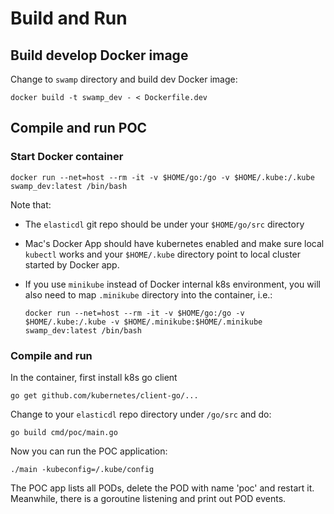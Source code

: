 # Build and Run

## Build develop Docker image

Change to `swamp` directory and build dev Docker image:

```
docker build -t swamp_dev - < Dockerfile.dev
```

## Compile and run POC

### Start Docker container

```
docker run --net=host --rm -it -v $HOME/go:/go -v $HOME/.kube:/.kube swamp_dev:latest /bin/bash
```
Note that:
* The `elasticdl` git repo should be under your `$HOME/go/src` directory
* Mac's Docker App should have kubernetes enabled and make sure local `kubectl` works and your `$HOME/.kube` directory point to local cluster started by Docker app.
* If you use `minikube` instead of Docker internal k8s environment, you will also need to map `.minikube` directory into the container, i.e.:

   ```
   docker run --net=host --rm -it -v $HOME/go:/go -v $HOME/.kube:/.kube -v $HOME/.minikube:$HOME/.minikube swamp_dev:latest /bin/bash
   ```

### Compile and run

In the container, first install k8s go client

```
go get github.com/kubernetes/client-go/...
```

Change to your `elasticdl` repo directory under `/go/src` and do:

```
go build cmd/poc/main.go
```

Now you can run the POC application:

```
./main -kubeconfig=/.kube/config
```

The POC app lists all PODs, delete the POD with name 'poc' and restart it. Meanwhile, there is a goroutine listening and print out POD events.
